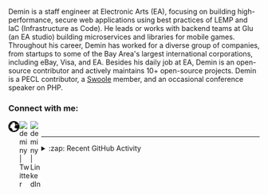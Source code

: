 Demin is a staff engineer at Electronic Arts (EA), focusing on building high-performance, secure web applications using best practices of LEMP and IaC (Infrastructure as Code). He leads or works with backend teams at Glu (an EA studio) building microservices and libraries for mobile games. Throughout his career, Demin has worked for a diverse group of companies, from startups to some of the Bay Area's largest international corporations, including eBay, Visa, and EA. Besides his daily job at EA, Demin is an open-source contributor and actively maintains 10+ open-source projects. Demin is a PECL contributor, a [Swoole](https://github.com/swoole) member, and an occasional conference speaker on PHP.

### Connect with me:

[<img align="left" alt="https://deminy.in" width="22px" src="https://raw.githubusercontent.com/iconic/open-iconic/master/svg/globe.svg" />][website]
[<img align="left" alt="deminy | Twitter" width="22px" src="https://cdn.jsdelivr.net/npm/simple-icons@v3/icons/twitter.svg" />][twitter]
[<img align="left" alt="deminy | LinkedIn" width="22px" src="https://cdn.jsdelivr.net/npm/simple-icons@v3/icons/linkedin.svg" />][linkedin]

<br />

[website]: https://deminy.in
[linkedin]: https://www.linkedin.com/in/deminy
[twitter]: https://twitter.com/deminy

---

<details>
  <summary>:zap: Recent GitHub Activity</summary>

<!--START_SECTION:activity-->
1. 🗣 Commented on [#5267](https://github.com/swoole/swoole-src/issues/5267#issuecomment-1980190400) in [swoole/swoole-src](https://github.com/swoole/swoole-src)
2. 🗣 Commented on [#171](https://github.com/swoole/library/pull/171#issuecomment-1975085267) in [swoole/library](https://github.com/swoole/library)
3. ❌ Closed PR [#171](https://github.com/swoole/library/pull/171) in [swoole/library](https://github.com/swoole/library)
4. 🗣 Commented on [#170](https://github.com/swoole/library/pull/170#issuecomment-1974017050) in [swoole/library](https://github.com/swoole/library)
5. 🎉 Merged PR [#170](https://github.com/swoole/library/pull/170) in [swoole/library](https://github.com/swoole/library)
<!--END_SECTION:activity-->

</details>
